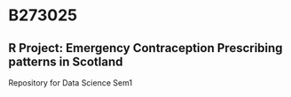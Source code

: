 # B273025 
## R Project: Emergency Contraception Prescribing patterns in Scotland 
Repository for Data Science Sem1

